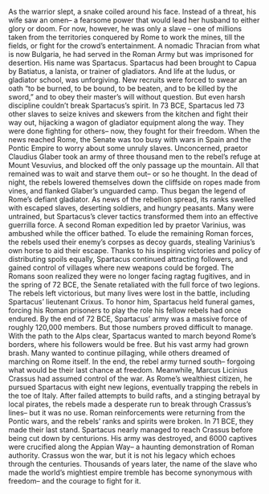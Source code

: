 As the warrior slept, a snake coiled around his face. Instead of a threat, his wife saw an omen– a fearsome power that would lead her husband to either glory or doom. For now, however, he was only a slave – one of millions taken from the territories conquered by Rome to work the mines, till the fields, or fight for the crowd’s entertainment. A nomadic Thracian from  what is now Bulgaria, he had served in the Roman Army  but was imprisoned for desertion. His name was Spartacus. Spartacus had been brought to Capua  by Batiatus, a lanista, or trainer of gladiators. And life at the ludus, or gladiator  school, was unforgiving. New recruits were forced to swear an oath “to be burned, to be bound, to be beaten,  and to be killed by the sword,” and to obey their master’s will  without question. But even harsh discipline couldn’t  break Spartacus’s spirit. In 73 BCE, Spartacus led 73 other slaves to seize knives and skewers from the  kitchen and fight their way out, hijacking a wagon of gladiator equipment  along the way. They were done fighting for others– now, they fought for their freedom. When the news reached Rome, the Senate was too busy with wars in  Spain and the Pontic Empire to worry about some unruly slaves. Unconcerned, praetor Claudius Glaber took  an army of three thousand men to the rebel’s refuge at Mount Vesuvius, and blocked off the only passage  up the mountain. All that remained was to wait and  starve them out– or so he thought. In the dead of night, the rebels lowered themselves down the  cliffside on ropes made from vines, and flanked Glaber’s unguarded camp. Thus began the legend of Rome’s  defiant gladiator. As news of the rebellion spread, its ranks swelled with escaped slaves, deserting soldiers, and hungry peasants. Many were untrained, but Spartacus’s clever tactics  transformed them into an effective guerrilla force. A second Roman expedition led by praetor Varinius, was ambushed while the officer bathed. To elude the remaining Roman forces, the rebels used their enemy’s corpses as decoy guards, stealing Varinius’s own horse  to aid their escape. Thanks to his inspiring victories  and policy of distributing spoils equally, Spartacus continued attracting followers, and gained control of villages where new weapons could be forged. The Romans soon realized they were  no longer facing ragtag fugitives, and in the spring of 72 BCE, the Senate retaliated with  the full force of two legions. The rebels left victorious, but many lives were lost in the battle, including Spartacus’ lieutenant Crixus. To honor him,  Spartacus held funeral games, forcing his Roman prisoners to play the  role his fellow rebels had once endured. By the end of 72 BCE, Spartacus’ army was a massive force of  roughly 120,000 members. But those numbers proved  difficult to manage. With the path to the Alps clear, Spartacus wanted to march  beyond Rome’s borders, where his followers would be free. But his vast army had grown brash. Many wanted to continue pillaging, while others dreamed of  marching on Rome itself. In the end, the rebel army turned south– forgoing what would be their  last chance at freedom. Meanwhile, Marcus Licinius Crassus  had assumed control of the war. As Rome’s wealthiest citizen, he pursued Spartacus  with eight new legions, eventually trapping the rebels  in the toe of Italy. After failed attempts to build rafts, and a stinging betrayal by local pirates, the rebels made a desperate run  to break through Crassus’s lines– but it was no use. Roman reinforcements were returning  from the Pontic wars, and the rebels’ ranks and  spirits were broken. In 71 BCE, they made their last stand. Spartacus nearly managed to reach Crassus  before being cut down by centurions. His army was destroyed, and 6000 captives were crucified  along the Appian Way– a haunting demonstration  of Roman authority. Crassus won the war, but it is not his legacy which echoes  through the centuries. Thousands of years later, the name of the slave who made the  world’s mightiest empire tremble has become synonymous with freedom– and the courage to fight for it. 